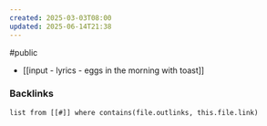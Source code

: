 ```yaml
---
created: 2025-03-03T08:00
updated: 2025-06-14T21:38
---
```

#public
- [[input - lyrics - eggs in the morning with toast]]

### Backlinks
```dataview 
list from [[#]] where contains(file.outlinks, this.file.link)
```

